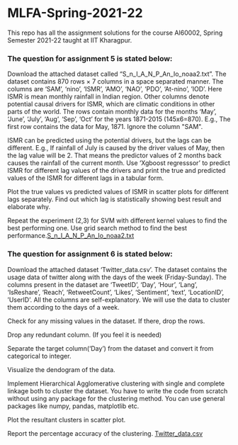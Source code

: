 # MLFA-Spring-2021-22
This repo has all the assignment solutions for the course AI60002, Spring Semester 2021-22 taught at IIT Kharagpur. 



<h3>The question for assignment 5 is stated below:</h3>

Download the attached dataset called “S_n_I_A_N_P_An_Io_noaa2.txt”. The dataset contains 870 rows × 7 columns in a space separated manner. The columns are ‘SAM’, ‘nino’, ‘ISMR’, ‘AMO’, ‘NAO’, ‘PDO’, ‘At-nino’, ’IOD’. Here ISMR is mean monthly rainfall in Indian region. Other columns denote potential causal drivers for ISMR, which are climatic conditions in other parts of the world. The rows contain monthly data for the months ‘May’, ‘June’, ‘July’, ‘Aug’, ‘Sep’, ‘Oct’ for the years 1871-2015 (145x6=870).  E.g., The first row contains the data for May, 1871. Ignore the column "SAM".

ISMR can be predicted using the potential drivers, but the lags can be different. E.g., If rainfall of July is caused by the driver values of May, then the lag value will be 2. That means the predictor values of 2 months back causes the rainfall of the current month. Use ‘Xgboost regresssor’ to predict ISMR for different lag values of the drivers and print the true and predicted values of the ISMR for different lags in a tabular form.

Plot the true values vs predicted values of ISMR in scatter plots for different lags separately. Find out which lag is statistically showing best result and elaborate why.

Repeat the experiment (2,3) for SVM with different kernel values to find the best performing one. Use grid search method to find the best performance.[S_n_I_A_N_P_An_Io_noaa2.txt](https://github.com/Ayushman-0301/MLFA-Spring-2021-22/files/8645058/S_n_I_A_N_P_An_Io_noaa2.txt)


<h3>The question for assignment 6 is stated below:</h3>
Download the attached dataset ‘Twitter_data.csv’. The dataset contains the usage data of twitter along with the days of the week (Friday-Sunday). The columns present in the dataset are ‘TweetID’, ‘Day’, ‘Hour’, ‘Lang’, ‘IsReshare’, ‘Reach’, ‘RetweetCount’, ‘Likes’, ‘Sentiment’, ‘text’, ‘LocationID’, ’UserID’. All the columns are self-explanatory. We will use the data to cluster them according to the days of a week. 

Check for any missing values in the dataset. If there, drop the rows. 

Drop any redundant column. (If you feel it is needed) 

Separate the target column(‘Day’) from the dataset and convert it from categorical to integer. 

Visualize the dendogram of the data. 

Implement Hierarchical Agglomerative clustering with single and complete linkage both to cluster the dataset. You have to write the code from scratch without using any package for the clustering method. You can use general packages like numpy, pandas, matplotlib etc. 

Plot the resultant clusters in scatter plot. 

Report the percentage accuracy of the clustering. 
[Twitter_data.csv](https://github.com/Ayushman-0301/MLFA-Spring-2021-22/files/8645067/Twitter_data.csv)
